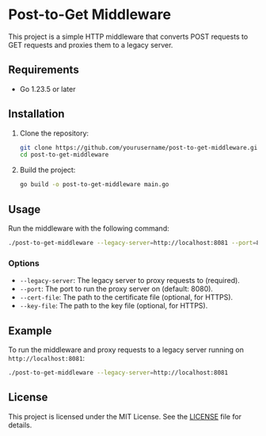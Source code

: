 # Post-to-Get Middleware

This project is a simple HTTP middleware that converts POST requests to GET requests and proxies them to a legacy server.

## Requirements

- Go 1.23.5 or later

## Installation

1. Clone the repository:
    ```sh
    git clone https://github.com/yourusername/post-to-get-middleware.git
    cd post-to-get-middleware
    ```

2. Build the project:
    ```sh
    go build -o post-to-get-middleware main.go
    ```

## Usage

Run the middleware with the following command:
```sh
./post-to-get-middleware --legacy-server=http://localhost:8081 --port=8080
```

### Options

- `--legacy-server`: The legacy server to proxy requests to (required).
- `--port`: The port to run the proxy server on (default: 8080).
- `--cert-file`: The path to the certificate file (optional, for HTTPS).
- `--key-file`: The path to the key file (optional, for HTTPS).

## Example

To run the middleware and proxy requests to a legacy server running on `http://localhost:8081`:
```sh
./post-to-get-middleware --legacy-server=http://localhost:8081
```

## License

This project is licensed under the MIT License. See the [LICENSE](LICENSE) file for details.
